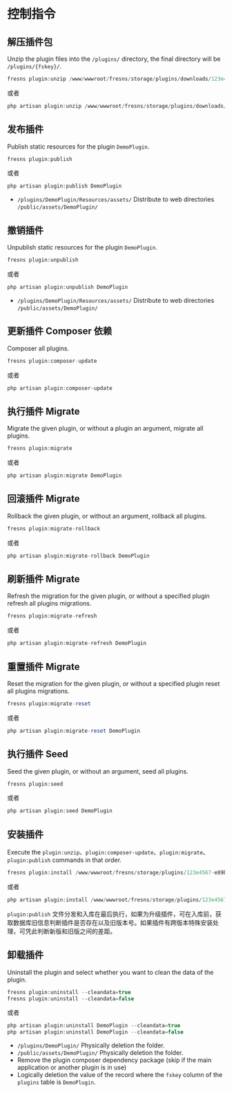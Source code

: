 # 控制指令

## 解压插件包

Unzip the plugin files into the `/plugins/` directory, the final directory will be `/plugins/{fskey}/`.

```php
fresns plugin:unzip /www/wwwroot/fresns/storage/plugins/downloads/123e4567-e89b-12d3-a456-426614174000.zip
```

或者

```php
php artisan plugin:unzip /www/wwwroot/fresns/storage/plugins/downloads/123e4567-e89b-12d3-a456-426614174000.zip
```

## 发布插件

Publish static resources for the plugin `DemoPlugin`.

```php
fresns plugin:publish
```

或者

```php
php artisan plugin:publish DemoPlugin
```

- `/plugins/DemoPlugin/Resources/assets/` Distribute to web directories `/public/assets/DemoPlugin/`

## 撤销插件

Unpublish static resources for the plugin `DemoPlugin`.

```php
fresns plugin:unpublish
```

或者

```php
php artisan plugin:unpublish DemoPlugin
```

- `/plugins/DemoPlugin/Resources/assets/` Distribute to web directories `/public/assets/DemoPlugin/`

## 更新插件 Composer 依赖

Composer all plugins.

```php
fresns plugin:composer-update
```

或者

```php
php artisan plugin:composer-update
```

## 执行插件 Migrate

Migrate the given plugin, or without a plugin an argument, migrate all plugins.

```php
fresns plugin:migrate
```

或者

```php
php artisan plugin:migrate DemoPlugin
```

## 回滚插件 Migrate

Rollback the given plugin, or without an argument, rollback all plugins.

```php
fresns plugin:migrate-rollback
```

或者

```php
php artisan plugin:migrate-rollback DemoPlugin
```

## 刷新插件 Migrate

Refresh the migration for the given plugin, or without a specified plugin refresh all plugins migrations.

```php
fresns plugin:migrate-refresh
```

或者

```php
php artisan plugin:migrate-refresh DemoPlugin
```

## 重置插件 Migrate

Reset the migration for the given plugin, or without a specified plugin reset all plugins migrations.

```php
fresns plugin:migrate-reset
```

或者

```php
php artisan plugin:migrate-reset DemoPlugin
```

## 执行插件 Seed

Seed the given plugin, or without an argument, seed all plugins.

```php
fresns plugin:seed
```

或者

```php
php artisan plugin:seed DemoPlugin
```

## 安装插件

Execute the `plugin:unzip`、`plugin:composer-update`、`plugin:migrate`、`plugin:publish` commands in that order.

```php
fresns plugin:install /www/wwwroot/fresns/storage/plugins/123e4567-e89b-12d3-a456-426614174000.zip
```

或者

```php
php artisan plugin:install /www/wwwroot/fresns/storage/plugins/123e4567-e89b-12d3-a456-426614174000.zip
```

`plugin:publish` 文件分发和入库在最后执行，如果为升级插件，可在入库前，获取数据库旧信息判断插件是否存在以及旧版本号。如果插件有跨版本特殊安装处理，可凭此判断新版和旧版之间的差距。

## 卸载插件

Uninstall the plugin and select whether you want to clean the data of the plugin.

```php
fresns plugin:uninstall --cleandata=true
fresns plugin:uninstall --cleandata=false
```

或者

```php
php artisan plugin:uninstall DemoPlugin --cleandata=true
php artisan plugin:uninstall DemoPlugin --cleandata=false
```

- `/plugins/DemoPlugin/` Physically deletion the folder.
- `/public/assets/DemoPlugin/` Physically deletion the folder.
- Remove the plugin composer dependency package (skip if the main application or another plugin is in use)
- Logically deletion the value of the record where the `fskey` column of the `plugins` table is `DemoPlugin`.
